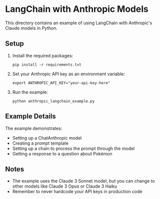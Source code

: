 # LangChain with Anthropic Models

This directory contains an example of using LangChain with Anthropic's Claude models in Python.

## Setup

1. Install the required packages:
   ```
   pip install -r requirements.txt
   ```

2. Set your Anthropic API key as an environment variable:
   ```
   export ANTHROPIC_API_KEY="your-api-key-here"
   ```

3. Run the example:
   ```
   python anthropic_langchain_example.py
   ```

## Example Details

The example demonstrates:
- Setting up a ChatAnthropic model
- Creating a prompt template
- Setting up a chain to process the prompt through the model
- Getting a response to a question about Pokémon

## Notes

- The example uses the Claude 3 Sonnet model, but you can change to other models like Claude 3 Opus or Claude 3 Haiku
- Remember to never hardcode your API keys in production code 
